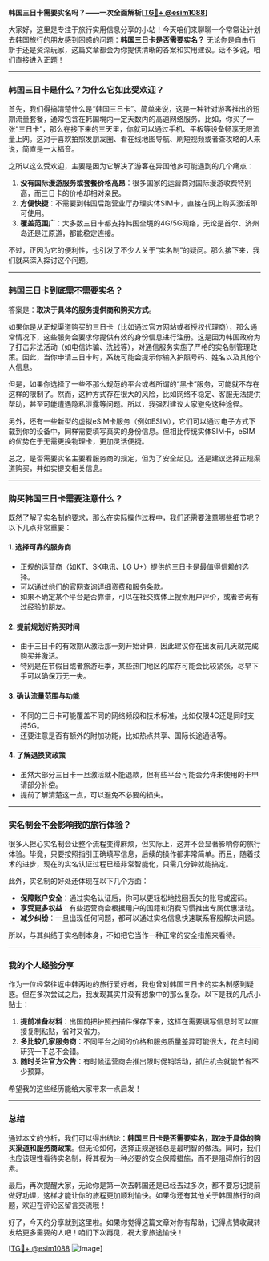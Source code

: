 **韩国三日卡需要实名吗？——一次全面解析[[TG💪+ @esim1088](https://t.me/s/esim1088)]**

大家好，这里是专注于旅行实用信息分享的小站！今天咱们来聊聊一个常常让计划去韩国旅行的朋友感到困惑的问题：**韩国三日卡是否需要实名？** 无论你是自由行新手还是资深玩家，这篇文章都会为你提供清晰的答案和实用建议。话不多说，咱们直接进入正题！

---

### 韩国三日卡是什么？为什么它如此受欢迎？

首先，我们得搞清楚什么是“韩国三日卡”。简单来说，这是一种针对游客推出的短期流量套餐，通常包含在韩国境内一定天数内的高速网络服务。比如，你买了一张“三日卡”，那么在接下来的三天里，你就可以通过手机、平板等设备畅享无限流量上网。这对于喜欢拍照发朋友圈、看在线地图导航、刷短视频或者查攻略的人来说，简直是一大福音。

之所以这么受欢迎，主要是因为它解决了游客在异国他乡可能遇到的几个痛点：

1. **没有国际漫游服务或套餐价格高昂**：很多国家的运营商对国际漫游收费特别高，而三日卡的价格却相对亲民。
2. **方便快捷**：不需要到韩国后跑营业厅办理实体SIM卡，直接在网上购买激活即可使用。
3. **覆盖范围广**：大多数三日卡都支持韩国全境的4G/5G网络，无论是首尔、济州岛还是江原道，都能稳定连接。

不过，正因为它的便利性，也引发了不少人关于“实名制”的疑问。那么接下来，我们就来深入探讨这个问题。

---

### 韩国三日卡到底需不需要实名？

答案是：**取决于具体的服务提供商和购买方式**。

如果你是从正规渠道购买的三日卡（比如通过官方网站或者授权代理商），那么通常情况下，这些服务会要求你提供有效的身份信息进行注册。这是因为韩国政府为了打击非法活动（如电信诈骗、洗钱等），对通信服务实施了严格的实名制管理政策。因此，当你申请三日卡时，系统可能会提示你输入护照号码、姓名以及其他个人信息。

但是，如果你选择了一些不那么规范的平台或者所谓的“黑卡”服务，可能就不存在这样的限制了。然而，这种方式存在很大的风险，比如网络不稳定、客服无法提供帮助，甚至可能遭遇隐私泄露等问题。所以，我强烈建议大家避免这种途径。

另外，还有一些新型的虚拟eSIM卡服务（例如ESIM），它们可以通过电子方式下载到你的设备中，同样需要填写真实的身份信息。但相比传统实体SIM卡，eSIM的优势在于无需更换物理卡，更加灵活便捷。

总之，是否需要实名主要看服务商的规定，但为了安全起见，还是建议选择正规渠道购买，并如实提交相关信息。

---

### 购买韩国三日卡需要注意什么？

既然了解了实名制的要求，那么在实际操作过程中，我们还需要注意哪些细节呢？以下几点非常重要：

#### 1. **选择可靠的服务商**
   - 正规的运营商（如KT、SK电讯、LG U+）提供的三日卡是最值得信赖的选择。
   - 可以通过他们的官网查询详细资费和服务条款。
   - 如果不确定某个平台是否靠谱，可以在社交媒体上搜索用户评价，或者咨询有过经验的朋友。

#### 2. **提前规划好购买时间**
   - 由于三日卡的有效期从激活那一刻开始计算，因此建议你在出发前几天就完成购买并激活。
   - 特别是在节假日或者旅游旺季，某些热门地区的库存可能会比较紧张，尽早下手可以确保万无一失。

#### 3. **确认流量范围与功能**
   - 不同的三日卡可能覆盖不同的网络频段和技术标准，比如仅限4G还是同时支持5G。
   - 还要注意是否有额外的附加功能，比如热点共享、国际长途通话等。

#### 4. **了解退换货政策**
   - 虽然大部分三日卡一旦激活就不能退款，但有些平台可能会允许未使用的卡申请部分补偿。
   - 提前了解清楚这一点，可以避免不必要的损失。

---

### 实名制会不会影响我的旅行体验？

很多人担心实名制会让整个流程变得麻烦，但实际上，这并不会显著影响你的旅行体验。毕竟，只要按照指引正确填写信息，后续的操作都非常简单。而且，随着技术的进步，现在的实名认证过程已经非常智能化，只需几分钟就能搞定。

此外，实名制的好处还体现在以下几个方面：

- **保障账户安全**：通过实名认证后，你可以更轻松地找回丢失的账号或密码。
- **享受更多权益**：有些运营商会根据用户的国籍和消费习惯推出专属优惠活动。
- **减少纠纷**：一旦出现任何问题，都可以通过实名信息快速联系客服解决问题。

所以，与其纠结于实名制本身，不如把它当作一种正常的安全措施来看待。

---

### 我的个人经验分享

作为一位经常往返中韩两地的旅行爱好者，我也曾对韩国三日卡的实名制感到疑惑。但在多次尝试之后，我发现其实并没有想象中的那么复杂。以下是我的几点小贴士：

1. **提前准备材料**：出国前把护照扫描件保存下来，这样在需要填写信息时可以直接复制粘贴，省时又省力。
2. **多比较几家服务商**：不同平台之间的价格和服务质量差异可能很大，花点时间研究一下总不会错。
3. **随时关注官方公告**：有时候运营商会推出限时促销活动，抓住机会就能节省不少预算。

希望我的这些经历能给大家带来一点启发！

---

### 总结

通过本文的分析，我们可以得出结论：**韩国三日卡是否需要实名，取决于具体的购买渠道和服务商政策**。但无论如何，选择正规途径总是最明智的做法。同时，我们也应该理性看待实名制，将其视为一种必要的安全保障措施，而不是阻碍旅行的因素。

最后，再次提醒大家，无论你是第一次去韩国还是已经去过多次，都不要忘记提前做好功课，这样才能让你的旅程更加顺利愉快。如果你还有其他关于韩国旅行的问题，欢迎在评论区留言交流哦！

好了，今天的分享就到这里啦。如果你觉得这篇文章对你有帮助，记得点赞收藏转发给更多需要的人吧！咱们下次再见，祝大家旅途愉快！

[[TG💪+ @esim1088](https://t.me/s/esim1088) ![Image](https://i.postimg.cc/4NQfJmqS/Snipaste-2025-05-13-00-14-12.png)]